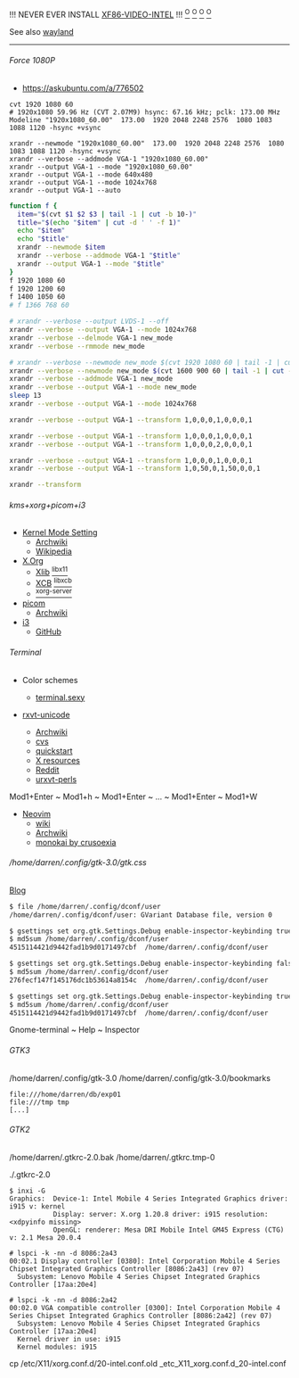 !!! NEVER EVER INSTALL [XF86-VIDEO-INTEL](https://www.archlinux.org/packages/extra/x86_64/xf86-video-intel/) !!!
[<sup>O</sup>](https://www.reddit.com/r/archlinux/comments/6am55w/is_xf86videointel_still_needed/)
[<sup>O</sup>](https://askubuntu.com/questions/1200289/performance-issues-modesetting-vs-xf86-video-intel)
[<sup>O</sup>](https://forum.peppermintos.com/index.php?topic=7957.0)
[<sup>O</sup>](https://www.linuxquestions.org/questions/slackware-14/intel-recommended-x-driver-4175647103/)
<!--
[<sup>O</sup>]()
-->

See also [wayland](https://github.com/Un1Gfn/wayland)

---

###### Force 1080P

* https://askubuntu.com/a/776502

```
cvt 1920 1080 60
# 1920x1080 59.96 Hz (CVT 2.07M9) hsync: 67.16 kHz; pclk: 173.00 MHz
Modeline "1920x1080_60.00"  173.00  1920 2048 2248 2576  1080 1083 1088 1120 -hsync +vsync

xrandr --newmode "1920x1080_60.00"  173.00  1920 2048 2248 2576  1080 1083 1088 1120 -hsync +vsync
xrandr --verbose --addmode VGA-1 "1920x1080_60.00"
xrandr --output VGA-1 --mode "1920x1080_60.00"
xrandr --output VGA-1 --mode 640x480
xrandr --output VGA-1 --mode 1024x768
xrandr --output VGA-1 --auto
```

```bash
function f {
  item="$(cvt $1 $2 $3 | tail -1 | cut -b 10-)"
  title="$(echo "$item" | cut -d ' ' -f 1)"
  echo "$item"
  echo "$title"
  xrandr --newmode $item
  xrandr --verbose --addmode VGA-1 "$title"
  xrandr --output VGA-1 --mode "$title"
}
f 1920 1080 60
f 1920 1200 60
f 1400 1050 60
# f 1366 768 60
```

```bash
# xrandr --verbose --output LVDS-1 --off
xrandr --verbose --output VGA-1 --mode 1024x768
xrandr --verbose --delmode VGA-1 new_mode
xrandr --verbose --rmmode new_mode

# xrandr --verbose --newmode new_mode $(cvt 1920 1080 60 | tail -1 | cut -d' ' -f3-)
xrandr --verbose --newmode new_mode $(cvt 1600 900 60 | tail -1 | cut -d' ' -f3-)
xrandr --verbose --addmode VGA-1 new_mode
xrandr --verbose --output VGA-1 --mode new_mode
sleep 13
xrandr --verbose --output VGA-1 --mode 1024x768

xrandr --verbose --output VGA-1 --transform 1,0,0,0,1,0,0,0,1

xrandr --verbose --output VGA-1 --transform 1,0,0,0,1,0,0,0,1
xrandr --verbose --output VGA-1 --transform 1,0,0,0,2,0,0,0,1

xrandr --verbose --output VGA-1 --transform 1,0,0,0,1,0,0,0,1
xrandr --verbose --output VGA-1 --transform 1,0,50,0,1,50,0,0,1
```

```bash
xrandr --transform 
```


###### kms+xorg+picom+i3

* [Kernel Mode Setting](https://www.kernel.org/doc/html/latest/gpu/drm-kms.html)
  * [Archwiki](https://wiki.archlinux.org/index.php/Kernel_mode_setting)
  * [Wikipedia](https://en.wikipedia.org/wiki/Mode_setting)
* [X.Org](https://www.x.org/wiki/)
  * [Xlib](https://en.wikipedia.org/wiki/Xlib) [<sup>libx11</sup>](https://www.archlinux.org/packages/extra/x86_64/libx11/)
  * [XCB](https://en.wikipedia.org/wiki/XCB) [<sup>libxcb</sup>](https://www.archlinux.org/packages/extra/x86_64/libxcb/)
  * []() [<sup>xorg-server</sup>](https://www.archlinux.org/packages/extra/x86_64/xorg-server/)
* [picom](https://github.com/yshui/picom)
  * [Archwiki](https://wiki.archlinux.org/index.php/Picom)
* [i3](https://i3wm.org/)
  * [GitHub](https://github.com/i3/i3)

###### Terminal

* Color schemes
  * [terminal.sexy](https://terminal.sexy/)

* [rxvt-unicode](http://software.schmorp.de/pkg/rxvt-unicode.html)
  * [Archwiki](https://wiki.archlinux.org/index.php/Rxvt-unicode)
  * [cvs](http://cvs.schmorp.de/rxvt-unicode/)
  * [quickstart](https://addy-dclxvi.github.io/post/configuring-urxvt/)
  * [X resources](https://wiki.archlinux.org/index.php/X_resources)
  * [Reddit](https://www.reddit.com/r/urxvt)
  * [urxvt-perls](https://github.com/muennich/urxvt-perls)

Mod1+Enter ~ Mod1+h ~ Mod1+Enter ~ ... ~ Mod1+Enter ~ Mod1+W

* [Neovim](https://neovim.io/)
  * [wiki](https://github.com/neovim/neovim/wiki)
  * [Archwiki](https://wiki.archlinux.org/index.php/Neovim)
  * [monokai by crusoexia](https://github.com/crusoexia/vim-monokai)
  <!-- * [sickill](https://github.com/sickill/vim-monokai) too much red -->
  <!-- * [patstockwell](https://github.com/patstockwell/vim-monokai-tasty) parse error -->




###### /home/darren/.config/gtk-3.0/gtk.css

[Blog](https://blog.gtk.org/2017/04/05/the-gtk-inspector/)

```bash
$ file /home/darren/.config/dconf/user
/home/darren/.config/dconf/user: GVariant Database file, version 0

$ gsettings set org.gtk.Settings.Debug enable-inspector-keybinding true
$ md5sum /home/darren/.config/dconf/user
4515114421d9442fad1b9d0171497cbf  /home/darren/.config/dconf/user

$ gsettings set org.gtk.Settings.Debug enable-inspector-keybinding false
$ md5sum /home/darren/.config/dconf/user
276fecf147f145176dc1b53614a8154c  /home/darren/.config/dconf/user

$ gsettings set org.gtk.Settings.Debug enable-inspector-keybinding true
$ md5sum /home/darren/.config/dconf/user
4515114421d9442fad1b9d0171497cbf  /home/darren/.config/dconf/user
```

Gnome-terminal ~ Help ~ Inspector

###### GTK3

/home/darren/.config/gtk-3.0
/home/darren/.config/gtk-3.0/bookmarks
```
file:///home/darren/db/exp01
file:///tmp tmp
[...]
```

###### GTK2

/home/darren/.gtkrc-2.0.bak
/home/darren/.gtkrc.tmp-0

./.gtkrc-2.0


```
$ inxi -G
Graphics:  Device-1: Intel Mobile 4 Series Integrated Graphics driver: i915 v: kernel 
           Display: server: X.org 1.20.8 driver: i915 resolution: <xdpyinfo missing> 
           OpenGL: renderer: Mesa DRI Mobile Intel GM45 Express (CTG) v: 2.1 Mesa 20.0.4 

# lspci -k -nn -d 8086:2a43
00:02.1 Display controller [0380]: Intel Corporation Mobile 4 Series Chipset Integrated Graphics Controller [8086:2a43] (rev 07)
  Subsystem: Lenovo Mobile 4 Series Chipset Integrated Graphics Controller [17aa:20e4]

# lspci -k -nn -d 8086:2a42
00:02.0 VGA compatible controller [0300]: Intel Corporation Mobile 4 Series Chipset Integrated Graphics Controller [8086:2a42] (rev 07)
  Subsystem: Lenovo Mobile 4 Series Chipset Integrated Graphics Controller [17aa:20e4]
  Kernel driver in use: i915
  Kernel modules: i915
```





cp /etc/X11/xorg.conf.d/20-intel.conf.old _etc_X11_xorg.conf.d_20-intel.conf

